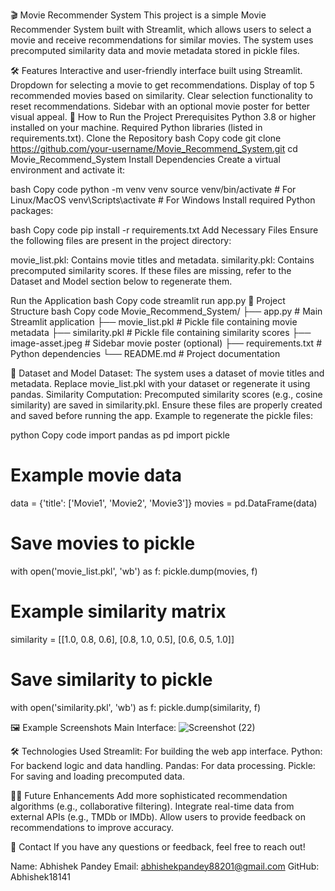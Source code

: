🎬 Movie Recommender System
This project is a simple Movie Recommender System built with Streamlit, which allows users to select a movie and receive recommendations for similar movies. The system uses precomputed similarity data and movie metadata stored in pickle files.

🛠️ Features
Interactive and user-friendly interface built using Streamlit.
Dropdown for selecting a movie to get recommendations.
Display of top 5 recommended movies based on similarity.
Clear selection functionality to reset recommendations.
Sidebar with an optional movie poster for better visual appeal.
🚀 How to Run the Project
Prerequisites
Python 3.8 or higher installed on your machine.
Required Python libraries (listed in requirements.txt).
Clone the Repository
bash
Copy code
git clone https://github.com/your-username/Movie_Recommend_System.git
cd Movie_Recommend_System
Install Dependencies
Create a virtual environment and activate it:

bash
Copy code
python -m venv venv
source venv/bin/activate    # For Linux/MacOS
venv\Scripts\activate       # For Windows
Install required Python packages:

bash
Copy code
pip install -r requirements.txt
Add Necessary Files
Ensure the following files are present in the project directory:

movie_list.pkl: Contains movie titles and metadata.
similarity.pkl: Contains precomputed similarity scores.
If these files are missing, refer to the Dataset and Model section below to regenerate them.

Run the Application
bash
Copy code
streamlit run app.py
📂 Project Structure
bash
Copy code
Movie_Recommend_System/
├── app.py               # Main Streamlit application
├── movie_list.pkl       # Pickle file containing movie metadata
├── similarity.pkl       # Pickle file containing similarity scores
├── image-asset.jpeg     # Sidebar movie poster (optional)
├── requirements.txt     # Python dependencies
└── README.md            # Project documentation

📜 Dataset and Model
Dataset: The system uses a dataset of movie titles and metadata.
Replace movie_list.pkl with your dataset or regenerate it using pandas.
Similarity Computation: Precomputed similarity scores (e.g., cosine similarity) are saved in similarity.pkl.
Ensure these files are properly created and saved before running the app.
Example to regenerate the pickle files:

python
Copy code
import pandas as pd
import pickle

# Example movie data
data = {'title': ['Movie1', 'Movie2', 'Movie3']}
movies = pd.DataFrame(data)

# Save movies to pickle
with open('movie_list.pkl', 'wb') as f:
    pickle.dump(movies, f)

# Example similarity matrix
similarity = [[1.0, 0.8, 0.6], [0.8, 1.0, 0.5], [0.6, 0.5, 1.0]]

# Save similarity to pickle
with open('similarity.pkl', 'wb') as f:
    pickle.dump(similarity, f)

🖼️ Example Screenshots
Main Interface:
![Screenshot (22)](https://github.com/user-attachments/assets/f7fcdf11-e3b6-47ea-b85a-cbd3289f30ee)

🛠️ Technologies Used
Streamlit: For building the web app interface.
Python: For backend logic and data handling.
Pandas: For data processing.
Pickle: For saving and loading precomputed data.

👩‍💻 Future Enhancements
Add more sophisticated recommendation algorithms (e.g., collaborative filtering).
Integrate real-time data from external APIs (e.g., TMDb or IMDb).
Allow users to provide feedback on recommendations to improve accuracy.

📧 Contact
If you have any questions or feedback, feel free to reach out!

Name: Abhishek Pandey
Email: abhishekpandey88201@gmail.com
GitHub: Abhishek18141
